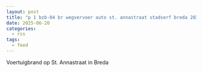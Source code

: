 ```yaml
---
layout: post
title: "p 1 bzb-04 br wegvervoer auto st. annastraat stadserf breda 203132"
date: 2025-06-20
categories: 
  - rss
tags: 
  - feed
---
```


Voertuigbrand op St. Annastraat in Breda
